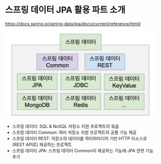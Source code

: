 # 스프링 데이터 JPA 활용 파트 소개
https://docs.spring.io/spring-data/jpa/docs/current/reference/html/
    
<img src="img/2-1.png" width="500">
  
- 스프링 데이터: SQL & NoSQL 저장소 지원 프로젝트의 묶음
- 스프링 데이터 Common: 여러 저장소 지원 프로젝트의 공통 기능 제공
- 스프링 데이터 REST: 저장소의 데이터를 하이퍼미디어 기반 HTTP 리소스로(REST API로) 제공하는 프로젝트
- 스프링 데이터 JPA: 스프링 데이터 Common이 제공하는 기능에 JPA 관련 기능 추가